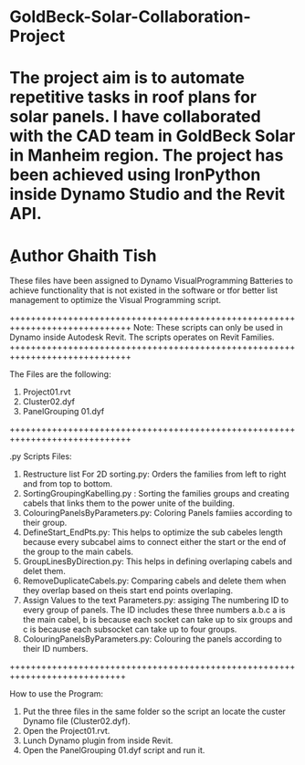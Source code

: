 # GoldBeck-Solar-Collaboration-Project
The project aim is to automate repetitive tasks in roof plans for solar panels. I have collaborated with the CAD team in GoldBeck Solar in Manheim region. The project has been achieved using IronPython inside Dynamo Studio and the Revit API.
===================================================================================
ِAuthor Ghaith Tish
===================================================================================
These files have been assigned to Dynamo VisualProgramming Batteries to achieve functionality
that is not existed in the software or tfor better list management to optimize the Visual Programming script.

+++++++++++++++++++++++++++++++++++++++++++++++++++++++++++++++++++++++++++++
Note:
These scripts can only be used in Dynamo inside Autodesk Revit.
The scripts operates on Revit Families.
+++++++++++++++++++++++++++++++++++++++++++++++++++++++++++++++++++++++++++++

The Files are the following:
1. Project01.rvt
2. Cluster02.dyf
3. PanelGrouping 01.dyf

+++++++++++++++++++++++++++++++++++++++++++++++++++++++++++++++++++++++++++++

.py Scripts Files:
1. Restructure list For 2D sorting.py: Orders the families from left to right and from top to bottom.
2. SortingGroupingKabelling.py : Sorting the families groups and creating cabels that links them to the power unite of the building.
3. ColouringPanelsByParameters.py: Coloring Panels famiies according to their group.
4. DefineStart_EndPts.py: This helps to optimize the sub cabeles length because every subcabel aims to connect either the start or the end of the group to the main cabels.
5. GroupLinesByDirection.py: This helps in defining overlaping cabels and delet them.
6. RemoveDuplicateCabels.py: Comparing cabels and delete them when they overlap based on theis start end points overlaping.
7. Assign Values to the text Parameters.py: assiging The numbering ID to every group of panels. The ID includes these three numbers a.b.c a is the main cabel, b is because each socket can take up to six groups and c is because each subsocket can take up to four groups.
8. ColouringPanelsByParameters.py: Colouring the panels according to their ID numbers.

++++++++++++++++++++++++++++++++++++++++++++++++++++++++++++++++++++++++++++

How to use the Program:
1. Put the three files in the same folder so the script an locate the custer Dynamo file (Cluster02.dyf).
2. Open the Project01.rvt.
3. Lunch Dynamo plugin from inside Revit.
4. Open the PanelGrouping 01.dyf script and run it.
